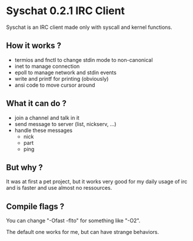 # Syschat 0.2.1 IRC Client

Syschat is an IRC client made only with syscall and kernel functions.

## How it works ?

- termios and fnctl to change stdin mode to non-canonical
- inet to manage connection
- epoll to manage network and stdin events
- write and printf for printing (obviously)
- ansi code to move cursor around

## What it can do ?

- join a channel and talk in it
- send message to server (list, nickserv, ...)
- handle these messages
    - nick
    - part
    - ping

## But why ?

It was at first a pet project, but it works very good for my daily usage of irc and is faster and use almost no ressources.

## Compile flags ?

You can change "-Ofast -flto" for something like "-O2".

The default one works for me, but can have strange behaviors.
